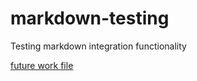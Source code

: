 # markdown-testing
Testing markdown integration functionality

<!-- <a href="#/some_dir"><span class="title">future work<span class="leaders" aria-hidden="true"></span></span></a> -->
[future work file](/some_dir/banana.txt)
